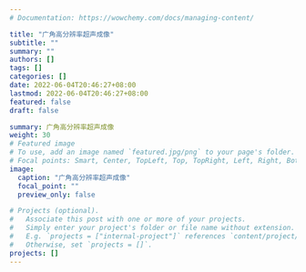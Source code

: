 ```yaml
---
# Documentation: https://wowchemy.com/docs/managing-content/

title: "广角高分辨率超声成像"
subtitle: ""
summary: ""
authors: []
tags: []
categories: []
date: 2022-06-04T20:46:27+08:00
lastmod: 2022-06-04T20:46:27+08:00
featured: false
draft: false

summary: 广角高分辨率超声成像
weight: 30
# Featured image
# To use, add an image named `featured.jpg/png` to your page's folder.
# Focal points: Smart, Center, TopLeft, Top, TopRight, Left, Right, BottomLeft, Bottom, BottomRight.
image:
  caption: "广角高分辨率超声成像"
  focal_point: ""
  preview_only: false

# Projects (optional).
#   Associate this post with one or more of your projects.
#   Simply enter your project's folder or file name without extension.
#   E.g. `projects = ["internal-project"]` references `content/project/deep-learning/index.md`.
#   Otherwise, set `projects = []`.
projects: []
---
```

<!-- ## 广角高分辨率超声成像
{style="color: #c00000"} -->
<!-- {{< figure src="/research/super-resolution.png" caption="广角高分辨率超声成像" numbered="false" >}} -->

